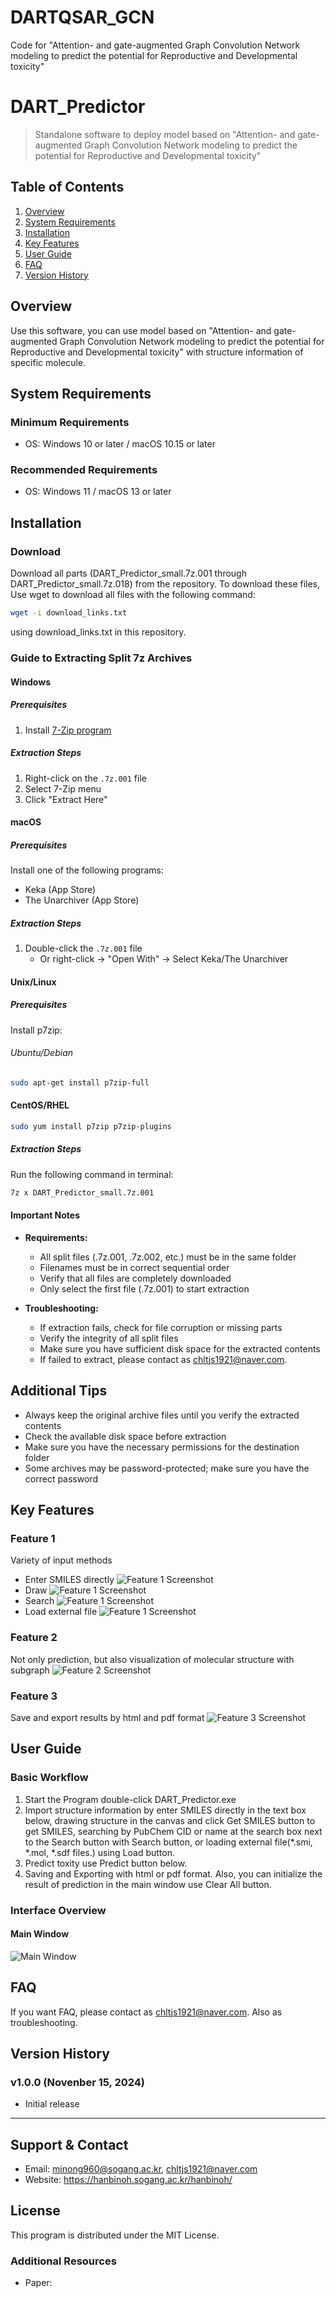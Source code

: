 # DARTQSAR_GCN
Code for "Attention- and gate-augmented Graph Convolution Network modeling to predict the potential for Reproductive and Developmental toxicity"

# DART_Predictor
> Standalone software to deploy model based on "Attention- and gate-augmented Graph Convolution Network modeling to predict the potential for Reproductive and Developmental toxicity"

## Table of Contents
1. [Overview](#overview)
2. [System Requirements](#system-requirements)
3. [Installation](#installation)
4. [Key Features](#key-features)
5. [User Guide](#user-guide)
6. [FAQ](#faq)
7. [Version History](#version-history)

## Overview
Use this software, you can use model based on "Attention- and gate-augmented Graph Convolution Network modeling to predict the potential for Reproductive and Developmental toxicity" with structure information of specific molecule.

## System Requirements

### Minimum Requirements
- OS: Windows 10 or later / macOS 10.15 or later

### Recommended Requirements
- OS: Windows 11 / macOS 13 or later

## Installation

### Download
Download all parts (DART_Predictor_small.7z.001 through DART_Predictor_small.7z.018) from the repository.
To download these files, Use wget to download all files with the following command:
```bash
wget -i download_links.txt
```
using download_links.txt in this repository.

### Guide to Extracting Split 7z Archives

#### Windows

##### Prerequisites
1. Install [7-Zip program](https://7-zip.org/)

##### Extraction Steps
1. Right-click on the `.7z.001` file
2. Select 7-Zip menu
3. Click "Extract Here"

#### macOS

##### Prerequisites
Install one of the following programs:
- Keka (App Store)
- The Unarchiver (App Store)

##### Extraction Steps
1. Double-click the `.7z.001` file
   - Or right-click → "Open With" → Select Keka/The Unarchiver

#### Unix/Linux

##### Prerequisites
Install p7zip:

###### Ubuntu/Debian
```bash
sudo apt-get install p7zip-full
```

#### CentOS/RHEL
```bash
sudo yum install p7zip p7zip-plugins
```

##### Extraction Steps
Run the following command in terminal:
```bash
7z x DART_Predictor_small.7z.001
```

#### Important Notes

- **Requirements:**
  - All split files (.7z.001, .7z.002, etc.) must be in the same folder
  - Filenames must be in correct sequential order
  - Verify that all files are completely downloaded
  - Only select the first file (.7z.001) to start extraction

- **Troubleshooting:**
  - If extraction fails, check for file corruption or missing parts
  - Verify the integrity of all split files
  - Make sure you have sufficient disk space for the extracted contents
  - If failed to extract, please contact as chltjs1921@naver.com.

## Additional Tips

- Always keep the original archive files until you verify the extracted contents
- Check the available disk space before extraction
- Make sure you have the necessary permissions for the destination folder
- Some archives may be password-protected; make sure you have the correct password

## Key Features
### Feature 1
Variety of input methods
  - Enter SMILES directly
  ![Feature 1 Screenshot](Feature_1_direct.png)
  - Draw
  ![Feature 1 Screenshot](Feature_1_draw.png)
  - Search
  ![Feature 1 Screenshot](Feature_1_search.png)
  - Load external file
  ![Feature 1 Screenshot](Feature_1_load.png)

### Feature 2
Not only prediction, but also visualization of molecular structure with subgraph
![Feature 2 Screenshot](Feature_2.png)

### Feature 3
Save and export results by html and pdf format
![Feature 3 Screenshot](Feature_3.png)

## User Guide
### Basic Workflow
1. Start the Program double-click DART_Predictor.exe
2. Import structure information by enter SMILES directly in the text box below, drawing structure in the canvas and click Get SMILES button to get SMILES, searching by PubChem CID or name at the search box next to the Search button with Search button, or loading external file(*.smi, *.mol, *.sdf files.) using Load button.
3. Predict toxity use Predict button below.
4. Saving and Exporting with html or pdf format. Also, you can initialize the result of prediction in the main window use Clear All button.


### Interface Overview
#### Main Window
![Main Window](Main_window.png)


## FAQ
If you want FAQ, please contact as chltjs1921@naver.com. Also as troubleshooting.

## Version History

### v1.0.0 (Novenber 15, 2024)
- Initial release

---
## Support & Contact
- Email: minong960@sogang.ac.kr, chltjs1921@naver.com
- Website: https://hanbinoh.sogang.ac.kr/hanbinoh/

## License
This program is distributed under the MIT License.

### Additional Resources
- Paper:
